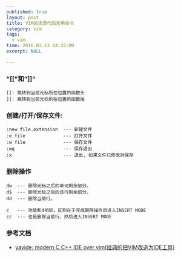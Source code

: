 ```yaml
---
published: true
layout: post
title: VIM阅读源代码常用命令 
category: vim
tags: 
  - vim 
time: 2016.03.13 14:22:00
excerpt: NULL

---
```


### "[["和"]]"
```
[[: 跳转到当前光标所在位置的函数头
]]: 跳转到当前光标所在位置的函数尾
```

### 创建/打开/保存文件:
```
:new file.extension  --- 新建文件
:e file              --- 打开文件
:w file              --- 保存文件
:wq                  --- 保存退出
:x                   --- 退出, 如果文件已修改则保存
```
### 删除操作
```
dw  --- 删除光标之后的单词剩余部分。
d$  --- 删除光标之后的该行剩余部分。
dd  --- 删除当前行。

c   --- 功能和d相同，区别在于完成删除操作后进入INSERT MODE
cc  --- 也是删除当前行，然后进入INSERT MODE
```

### 参考文档
- [yavide: modern C C++ IDE over vim(经典的把VIM改造为IDE工具)](http://tuxdiary.com/2015/02/15/yavide/)
